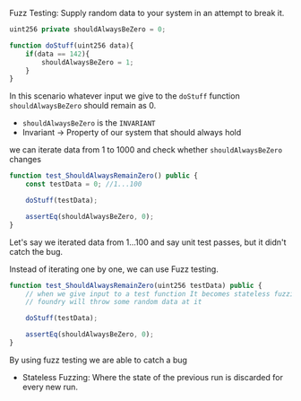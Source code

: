 Fuzz Testing: Supply random data to your system in an attempt to break it.

```js
uint256 private shouldAlwaysBeZero = 0;

function doStuff(uint256 data){
    if(data == 142){
        shouldAlwaysBeZero = 1;
    }
}

```

In this scenario whatever input we give to the `doStuff` function `shouldAlwaysBeZero` should remain as 0.

-   `shouldAlwaysBeZero` is the `INVARIANT`
-   Invariant -> Property of our system that should always hold

we can iterate data from 1 to 1000 and check whether `shouldAlwaysBeZero` changes

```js
function test_ShouldAlwaysRemainZero() public {
    const testData = 0; //1...100

    doStuff(testData);

    assertEq(shouldAlwaysBeZero, 0);
}
```

Let's say we iterated data from 1...100 and say unit test passes, but it didn't catch the bug.

Instead of iterating one by one, we can use Fuzz testing.

```js
function test_ShouldAlwaysRemainZero(uint256 testData) public {
    // when we give input to a test function It becomes stateless fuzzing
    // foundry will throw some random data at it

    doStuff(testData);

    assertEq(shouldAlwaysBeZero, 0);
}
```

By using fuzz testing we are able to catch a bug

-   Stateless Fuzzing: Where the state of the previous run is discarded for every new run.
